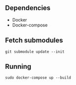 ## Dependencies
 - Docker
 - Docker-compose

## Fetch submodules
```
git submodule update --init
```

## Running
```
sudo docker-compose up --build
```
